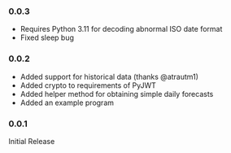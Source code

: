 ### 0.0.3
- Requires Python 3.11 for decoding abnormal ISO date format
- Fixed sleep bug

### 0.0.2
- Added support for historical data (thanks @atrautm1)
- Added crypto to requirements of PyJWT
- Added helper method for obtaining simple daily forecasts
- Added an example program

### 0.0.1
Initial Release
